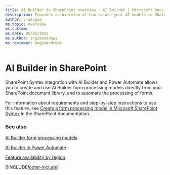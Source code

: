 ```yaml
---
title: AI Builder in SharePoint overview - AI Builder | Microsoft Docs
description: Provides an overview of how to use your AI models in SharePoint.
author: v-aangie
ms.topic: overview
ms.custom: 
ms.date: 05/05/2022
ms.author: angieandrews
ms.reviewer: angieandrews
---
```


# AI Builder in SharePoint

SharePoint Syntex integration with  AI Builder and Power Automate allows you to create and use AI Builder form processing models directly from your SharePoint document library, and to automate the processing of forms. 

For information about requirements and step-by-step instructions to use this feature, see [Create a form processing model in Microsoft SharePoint Syntex](/microsoft-365/contentunderstanding/create-a-form-processing-model) in the SharePoint documentation.

### See also

[AI Builder form processing models](form-processing-model-overview.md)

[AI Builder in Power Automate](use-in-flow-overview.md)

[Feature availability by region](availability-region.md)  

[!INCLUDE[footer-include](includes/footer-banner.md)]
